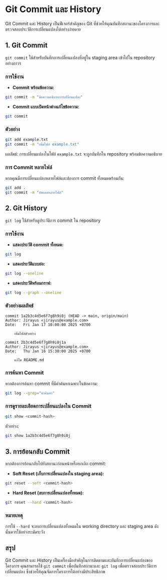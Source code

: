 # Git Commit และ History

Git Commit และ History เป็นฟีเจอร์สำคัญของ Git ที่ช่วยให้คุณบันทึกสถานะของโครงการและตรวจสอบประวัติการเปลี่ยนแปลงได้อย่างง่ายดาย

## 1. Git Commit

`git commit` ใช้สำหรับบันทึกการเปลี่ยนแปลงที่อยู่ใน staging area เข้าไปใน repository อย่างถาวร

### การใช้งาน
- **Commit พร้อมข้อความ:**
```bash
git commit -m "ข้อความอธิบายการเปลี่ยนแปลง"
```

- **Commit แบบเปิดหน้าต่างแก้ไขข้อความ:**
```bash
git commit
```

### ตัวอย่าง
```bash
git add example.txt
git commit -m "เพิ่มไฟล์ example.txt"
```

ผลลัพธ์: การเปลี่ยนแปลงในไฟล์ `example.txt` จะถูกบันทึกใน repository พร้อมข้อความอธิบาย

### การ Commit หลายไฟล์
หากคุณมีการเปลี่ยนแปลงหลายไฟล์และต้องการ commit ทั้งหมดพร้อมกัน:
```bash
git add .
git commit -m "อัพเดตหลายไฟล์"
```

## 2. Git History

`git log` ใช้สำหรับดูประวัติการ commit ใน repository

### การใช้งาน
- **แสดงประวัติ commit ทั้งหมด:**
```bash
git log
```

- **แสดงประวัติแบบย่อ:**
```bash
git log --oneline
```

- **แสดงประวัติพร้อมกราฟ:**
```bash
git log --graph --oneline
```

### ตัวอย่างผลลัพธ์
```plaintext
commit 1a2b3c4d5e6f7g8h9i0j (HEAD -> main, origin/main)
Author: Jirayus <jirayus@example.com>
Date:   Fri Jan 17 10:00:00 2025 +0700

    เพิ่มไฟล์ตัวอย่าง

commit 2b3c4d5e6f7g8h9i0j1a
Author: Jirayus <jirayus@example.com>
Date:   Thu Jan 16 15:30:00 2025 +0700

    แก้ไข README.md
```

### การค้นหา Commit
หากต้องการค้นหา commit ที่มีคำค้นหาเฉพาะในข้อความ:
```bash
git log --grep="คำค้นหา"
```

### การดูรายละเอียดการเปลี่ยนแปลงใน Commit
```bash
git show <commit-hash>
```
ตัวอย่าง:
```bash
git show 1a2b3c4d5e6f7g8h9i0j
```

## 3. การย้อนกลับ Commit
หากต้องการย้อนกลับไปยังสถานะก่อนหน้าหรือยกเลิก commit:
- **Soft Reset (เก็บการเปลี่ยนแปลงใน staging area):**
```bash
git reset --soft <commit-hash>
```

- **Hard Reset (ลบการเปลี่ยนแปลงทั้งหมด):**
```bash
git reset --hard <commit-hash>
```

### หมายเหตุ
การใช้ `--hard` จะลบการเปลี่ยนแปลงทั้งหมดใน working directory และ staging area ดังนั้นควรใช้อย่างระมัดระวัง

## สรุป
Git Commit และ History เป็นเครื่องมือสำคัญในการติดตามและบันทึกการเปลี่ยนแปลงของโครงการ คุณสามารถใช้ `git commit` เพื่อบันทึกสถานะและ `git log` เพื่อตรวจสอบประวัติการเปลี่ยนแปลง ซึ่งช่วยให้คุณจัดการโครงการได้อย่างมีประสิทธิภาพ

